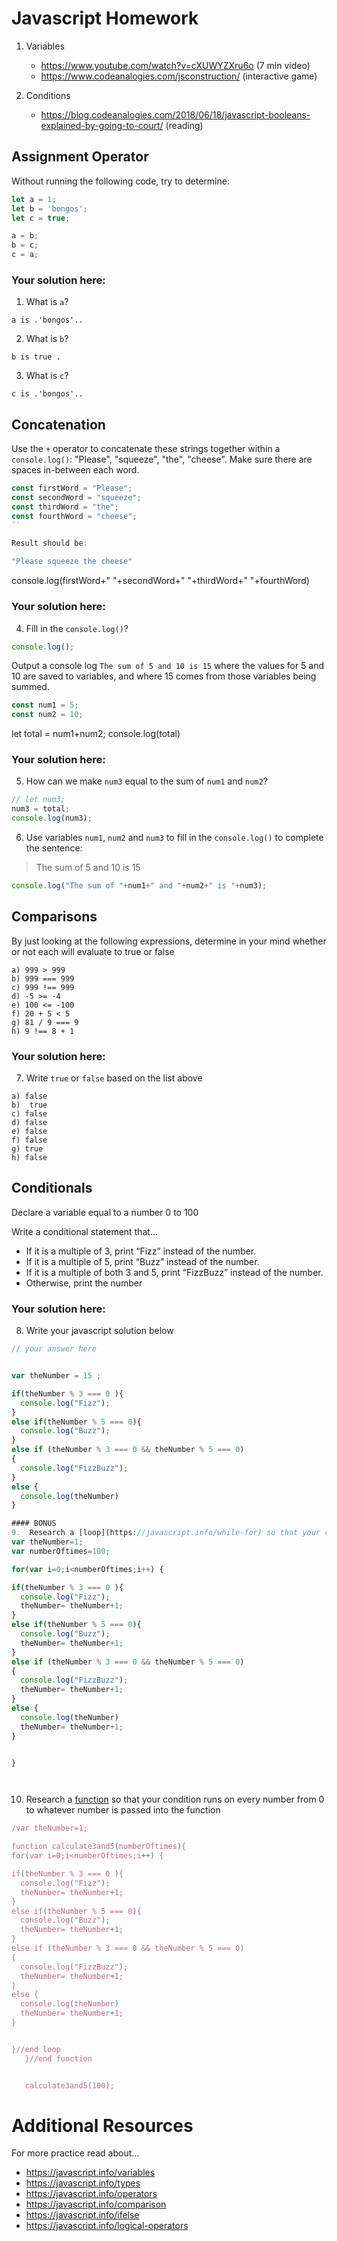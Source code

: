 # Javascript Homework

1.  Variables
    - https://www.youtube.com/watch?v=cXUWYZXru6o (7 min video)
    - https://www.codeanalogies.com/jsconstruction/ (interactive game)

2.  Conditions
    - https://blog.codeanalogies.com/2018/06/18/javascript-booleans-explained-by-going-to-court/ (reading)


## Assignment Operator
Without running the following code, try to determine:

```js
let a = 1;
let b = 'bongos';
let c = true;

a = b;
b = c;
c = a;
```

### Your solution here:
1.  What is `a`?
```
a is .'bongos'..
```
2.  What is `b`?
```
b is true . 
```
3.  What is `c`?
```
c is .'bongos'..
```



## Concatenation
Use the `+` operator to concatenate these strings together within a `console.log()`: "Please", "squeeze", "the", "cheese". Make sure there are spaces in-between each word.

```js
const firstWord = "Please";
const secondWord = "squeeze";
const thirdWord = "the";
const fourthWord = "cheese";
``

Result should be:

"Please squeeze the cheese"
``` 
console.log(firstWord+" "+secondWord+" "+thirdWord+" "+fourthWord)
### Your solution here:
4.  Fill in the `console.log()`?
```js
console.log();
```

Output a console log `The sum of 5 and 10 is 15` where the values for 5 and 10 are saved to variables, and where 15 comes from those variables being summed.
```js
const num1 = 5;
const num2 = 10;
```

let total = num1+num2;
console.log(total)

### Your solution here:




5.  How can we make `num3` equal to the sum of `num1` and `num2`?
```js
// let num3;
num3 = total;
console.log(num3);
```
6.  Use variables `num1`, `num2` and `num3` to fill in the `console.log()` to complete the sentence: 

>The sum of 5 and 10 is 15

```js
console.log("The sum of "+num1+" and "+num2+" is "+num3);
```

## Comparisons
By just looking at the following expressions, determine in your mind whether or not each will evaluate to true or false
```
a) 999 > 999
b) 999 === 999 
c) 999 !== 999
d) -5 >= -4
e) 100 <= -100
f) 20 + 5 < 5 
g) 81 / 9 === 9
h) 9 !== 8 + 1
```
### Your solution here:
7.  Write `true` or `false` based on the list above
```
a) false
b)  true
c) false
d) false
e) false
f) false
g) true
h) false
```

## Conditionals
Declare a variable equal to a number 0 to 100

Write a conditional statement that...
- If it is a multiple of 3, print “Fizz” instead of the number.
- If it is a multiple of 5, print “Buzz” instead of the number.
- If it is a multiple of both 3 and 5, print “FizzBuzz” instead of the number.
- Otherwise, print the number

### Your solution here:
8.  Write your javascript solution below
```js
// your answer here


var theNumber = 15 ;

if(theNumber % 3 === 0 ){
  console.log("Fizz");
}
else if(theNumber % 5 === 0){
  console.log("Buzz");
}
else if (theNumber % 3 === 0 && theNumber % 5 === 0)
{
  console.log("FizzBuzz");
}
else {
  console.log(theNumber)
}

#### BONUS
9.  Research a [loop](https://javascript.info/while-for) so that your condition runs on every number from 0 to 100
var theNumber=1;
var numberOftimes=100;

for(var i=0;i<numberOftimes;i++) {

if(theNumber % 3 === 0 ){
  console.log("Fizz");
  theNumber= theNumber+1;
}
else if(theNumber % 5 === 0){
  console.log("Buzz");
  theNumber= theNumber+1;
}
else if (theNumber % 3 === 0 && theNumber % 5 === 0)
{
  console.log("FizzBuzz");
  theNumber= theNumber+1;
}
else {
  console.log(theNumber)
  theNumber= theNumber+1;
}


}




```
10.  Research a [function](https://javascript.info/function-basics) so that your condition runs on every number from 0 to whatever number is passed into the function
```js
/var theNumber=1;

function calculate3and5(numberOftimes){
for(var i=0;i<numberOftimes;i++) {

if(theNumber % 3 === 0 ){
  console.log("Fizz");
  theNumber= theNumber+1;
}
else if(theNumber % 5 === 0){
  console.log("Buzz");
  theNumber= theNumber+1;
}
else if (theNumber % 3 === 0 && theNumber % 5 === 0)
{
  console.log("FizzBuzz");
  theNumber= theNumber+1;
}
else {
  console.log(theNumber)
  theNumber= theNumber+1;
}


}//end loop
   }//end function 


   calculate3and5(100);

```

# Additional Resources
For more practice read about...
- https://javascript.info/variables
- https://javascript.info/types
- https://javascript.info/operators
- https://javascript.info/comparison
- https://javascript.info/ifelse
- https://javascript.info/logical-operators
